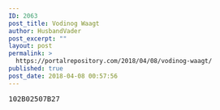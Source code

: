 ```yaml
---
ID: 2063
post_title: Vodinog Waagt
author: HusbandVader
post_excerpt: ""
layout: post
permalink: >
  https://portalrepository.com/2018/04/08/vodinog-waagt/
published: true
post_date: 2018-04-08 00:57:56
---
```

<pre>102B02507B27</pre>